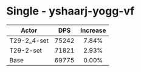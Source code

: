 # Single - yshaarj-yogg-vf
| Actor | DPS | Increase |
|---|:---:|:---:|
|T29-2_4-set|75242|7.84%|
|T29-2-set|71821|2.93%|
|Base|69775|0.00%|
